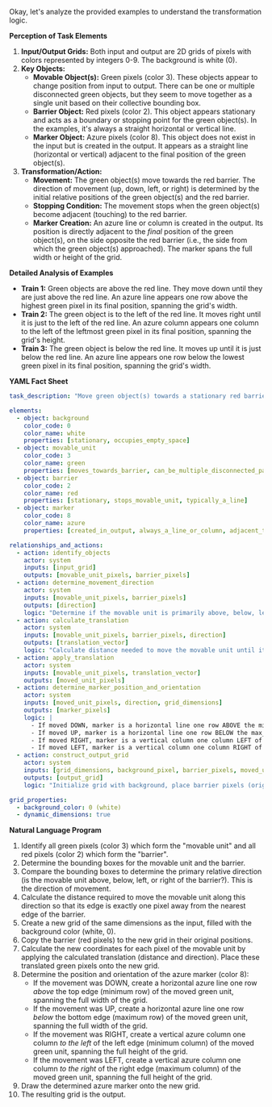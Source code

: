 Okay, let's analyze the provided examples to understand the transformation logic.

**Perception of Task Elements**

1.  **Input/Output Grids:** Both input and output are 2D grids of pixels with colors represented by integers 0-9. The background is white (0).
2.  **Key Objects:**
    *   **Movable Object(s):** Green pixels (color 3). These objects appear to change position from input to output. There can be one or multiple disconnected green objects, but they seem to move together as a single unit based on their collective bounding box.
    *   **Barrier Object:** Red pixels (color 2). This object appears stationary and acts as a boundary or stopping point for the green object(s). In the examples, it's always a straight horizontal or vertical line.
    *   **Marker Object:** Azure pixels (color 8). This object does not exist in the input but is created in the output. It appears as a straight line (horizontal or vertical) adjacent to the final position of the green object(s).
3.  **Transformation/Action:**
    *   **Movement:** The green object(s) move towards the red barrier. The direction of movement (up, down, left, or right) is determined by the initial relative positions of the green object(s) and the red barrier.
    *   **Stopping Condition:** The movement stops when the green object(s) become adjacent (touching) to the red barrier.
    *   **Marker Creation:** An azure line or column is created in the output. Its position is directly adjacent to the *final* position of the green object(s), on the side opposite the red barrier (i.e., the side from which the green object(s) approached). The marker spans the full width or height of the grid.

**Detailed Analysis of Examples**

*   **Train 1:** Green objects are above the red line. They move down until they are just above the red line. An azure line appears one row above the highest green pixel in its final position, spanning the grid's width.
*   **Train 2:** The green object is to the left of the red line. It moves right until it is just to the left of the red line. An azure column appears one column to the left of the leftmost green pixel in its final position, spanning the grid's height.
*   **Train 3:** The green object is below the red line. It moves up until it is just below the red line. An azure line appears one row below the lowest green pixel in its final position, spanning the grid's width.

**YAML Fact Sheet**


```yaml
task_description: "Move green object(s) towards a stationary red barrier until adjacent, then place an azure marker line/column adjacent to the moved green object(s) on the side opposite the barrier."

elements:
  - object: background
    color_code: 0
    color_name: white
    properties: [stationary, occupies_empty_space]
  - object: movable_unit
    color_code: 3
    color_name: green
    properties: [moves_towards_barrier, can_be_multiple_disconnected_parts, treated_as_single_unit_for_movement]
  - object: barrier
    color_code: 2
    color_name: red
    properties: [stationary, stops_movable_unit, typically_a_line]
  - object: marker
    color_code: 8
    color_name: azure
    properties: [created_in_output, always_a_line_or_column, adjacent_to_moved_unit, position_relative_to_movement_direction, spans_full_grid_dimension]

relationships_and_actions:
  - action: identify_objects
    actor: system
    inputs: [input_grid]
    outputs: [movable_unit_pixels, barrier_pixels]
  - action: determine_movement_direction
    actor: system
    inputs: [movable_unit_pixels, barrier_pixels]
    outputs: [direction]
    logic: "Determine if the movable unit is primarily above, below, left, or right of the barrier based on bounding boxes."
  - action: calculate_translation
    actor: system
    inputs: [movable_unit_pixels, barrier_pixels, direction]
    outputs: [translation_vector]
    logic: "Calculate distance needed to move the movable unit until it is exactly one pixel away from the barrier in the specified direction."
  - action: apply_translation
    actor: system
    inputs: [movable_unit_pixels, translation_vector]
    outputs: [moved_unit_pixels]
  - action: determine_marker_position_and_orientation
    actor: system
    inputs: [moved_unit_pixels, direction, grid_dimensions]
    outputs: [marker_pixels]
    logic: |
      - If moved DOWN, marker is a horizontal line one row ABOVE the min_row of moved_unit_pixels, spanning grid width.
      - If moved UP, marker is a horizontal line one row BELOW the max_row of moved_unit_pixels, spanning grid width.
      - If moved RIGHT, marker is a vertical column one column LEFT of the min_col of moved_unit_pixels, spanning grid height.
      - If moved LEFT, marker is a vertical column one column RIGHT of the max_col of moved_unit_pixels, spanning grid height.
  - action: construct_output_grid
    actor: system
    inputs: [grid_dimensions, background_pixel, barrier_pixels, moved_unit_pixels, marker_pixels]
    outputs: [output_grid]
    logic: "Initialize grid with background, place barrier pixels (original position), place moved unit pixels, place marker pixels."

grid_properties:
  - background_color: 0 (white)
  - dynamic_dimensions: true
```


**Natural Language Program**

1.  Identify all green pixels (color 3) which form the "movable unit" and all red pixels (color 2) which form the "barrier".
2.  Determine the bounding boxes for the movable unit and the barrier.
3.  Compare the bounding boxes to determine the primary relative direction (is the movable unit above, below, left, or right of the barrier?). This is the direction of movement.
4.  Calculate the distance required to move the movable unit along this direction so that its edge is exactly one pixel away from the nearest edge of the barrier.
5.  Create a new grid of the same dimensions as the input, filled with the background color (white, 0).
6.  Copy the barrier (red pixels) to the new grid in their original positions.
7.  Calculate the new coordinates for each pixel of the movable unit by applying the calculated translation (distance and direction). Place these translated green pixels onto the new grid.
8.  Determine the position and orientation of the azure marker (color 8):
    *   If the movement was DOWN, create a horizontal azure line one row *above* the top edge (minimum row) of the moved green unit, spanning the full width of the grid.
    *   If the movement was UP, create a horizontal azure line one row *below* the bottom edge (maximum row) of the moved green unit, spanning the full width of the grid.
    *   If the movement was RIGHT, create a vertical azure column one column *to the left* of the left edge (minimum column) of the moved green unit, spanning the full height of the grid.
    *   If the movement was LEFT, create a vertical azure column one column *to the right* of the right edge (maximum column) of the moved green unit, spanning the full height of the grid.
9.  Draw the determined azure marker onto the new grid.
10. The resulting grid is the output.